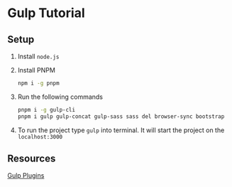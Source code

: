 # Gulp Tutorial

## Setup

1. Install `node.js`
2. Install PNPM

    ```bash
    npm i -g pnpm
    ```

3. Run the following commands

    ```bash
    pnpm i -g gulp-cli
    pnpm i gulp gulp-concat gulp-sass sass del browser-sync bootstrap 
    ```

4. To run the project type `gulp` into terminal. It will start the project on the `localhost:3000`

## Resources

[Gulp Plugins](https://gulpjs.com/plugins)
